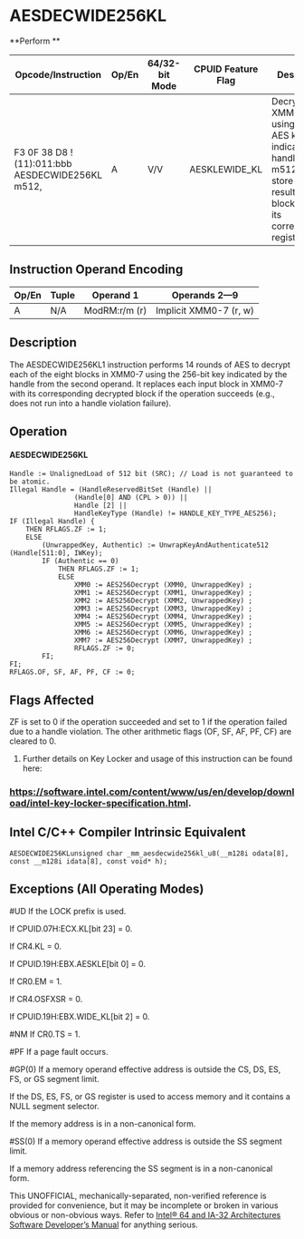 # AESDECWIDE256KL

**Perform **

| Opcode/Instruction                                       | Op/En | 64/32-bit Mode | CPUID Feature Flag | Description                                                                                                                         |
| -------------------------------------------------------- | ----- | -------------- | ------------------ | ----------------------------------------------------------------------------------------------------------------------------------- |
| F3 0F 38 D8 !(11):011:bbb AESDECWIDE256KL m512, <XMM0-7> | A     | V/V            | AESKLEWIDE_KL      | Decrypt XMM0-7 using 256-bit AES key indicated by handle at m512 and store each resultant block back to its corresponding register. |

## Instruction Operand Encoding

| Op/En | Tuple | Operand 1     | Operands 2—9           |
| ----- | ----- | ------------- | ---------------------- |
| A     | N/A   | ModRM:r/m (r) | Implicit XMM0-7 (r, w) |

## Description

The AESDECWIDE256KL1 instruction performs 14 rounds of AES to decrypt each of the eight blocks in XMM0-7 using the 256-bit key indicated by the handle from the second operand. It replaces each input block in XMM0-7 with its corresponding decrypted block if the operation succeeds (e.g., does not run into a handle violation failure).

## Operation

#### AESDECWIDE256KL

```
Handle := UnalignedLoad of 512 bit (SRC); // Load is not guaranteed to be atomic.
Illegal Handle = (HandleReservedBitSet (Handle) ||
                (Handle[0] AND (CPL > 0)) ||
                Handle [2] ||
                HandleKeyType (Handle) != HANDLE_KEY_TYPE_AES256);
IF (Illegal Handle) {
    THEN RFLAGS.ZF := 1;
    ELSE
        (UnwrappedKey, Authentic) := UnwrapKeyAndAuthenticate512 (Handle[511:0], IWKey);
        IF (Authentic == 0)
            THEN RFLAGS.ZF := 1;
            ELSE
                XMM0 := AES256Decrypt (XMM0, UnwrappedKey) ;
                XMM1 := AES256Decrypt (XMM1, UnwrappedKey) ;
                XMM2 := AES256Decrypt (XMM2, UnwrappedKey) ;
                XMM3 := AES256Decrypt (XMM3, UnwrappedKey) ;
                XMM4 := AES256Decrypt (XMM4, UnwrappedKey) ;
                XMM5 := AES256Decrypt (XMM5, UnwrappedKey) ;
                XMM6 := AES256Decrypt (XMM6, UnwrappedKey) ;
                XMM7 := AES256Decrypt (XMM7, UnwrappedKey) ;
                RFLAGS.ZF := 0;
        FI;
FI;
RFLAGS.OF, SF, AF, PF, CF := 0;

```

## Flags Affected

ZF is set to 0 if the operation succeeded and set to 1 if the operation failed due to a handle violation. The other arithmetic flags (OF, SF, AF, PF, CF) are cleared to 0.

1. Further details on Key Locker and usage of this instruction can be found here:

### https://software.intel.com/content/www/us/en/develop/download/intel-key-locker-specification.html.

## Intel C/C++ Compiler Intrinsic Equivalent

```
AESDECWIDE256KLunsigned char _mm_aesdecwide256kl_u8(__m128i odata[8], const __m128i idata[8], const void* h);

```

## Exceptions (All Operating Modes)

#​​​UD If the LOCK prefix is used.

If CPUID.07H:ECX.KL[bit 23] = 0.

If CR4.KL = 0.

If CPUID.19H:EBX.AESKLE[bit 0] = 0.

If CR0.EM = 1.

If CR4.OSFXSR = 0.

If CPUID.19H:EBX.WIDE_KL[bit 2] = 0.

#​NM If CR0.TS = 1.

#​PF If a page fault occurs.

#​​​​GP(0) If a memory operand effective address is outside the CS, DS, ES, FS, or GS segment limit.

If the DS, ES, FS, or GS register is used to access memory and it contains a NULL segment selector.

If the memory address is in a non-canonical form.

#​​​​​SS(0) If a memory operand effective address is outside the SS segment limit.

If a memory address referencing the SS segment is in a non-canonical form.

This UNOFFICIAL, mechanically-separated, non-verified reference is provided for convenience, but it may be
incomplete or broken in various obvious or non-obvious
ways. Refer to [Intel® 64 and IA-32 Architectures Software Developer’s Manual](https://software.intel.com/en-us/download/intel-64-and-ia-32-architectures-sdm-combined-volumes-1-2a-2b-2c-2d-3a-3b-3c-3d-and-4) for anything serious.

